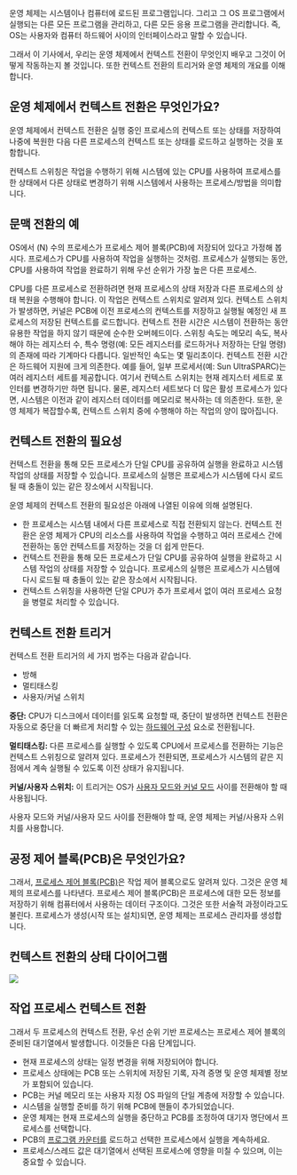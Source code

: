 운영 체제는 시스템이나 컴퓨터에 로드된 프로그램입니다. 그리고 그 OS 프로그램에서 실행되는 다른 모든 프로그램을 관리하고, 다른 모든 응용 프로그램을 관리합니다. 즉, OS는 사용자와 컴퓨터 하드웨어 사이의 인터페이스라고 말할 수 있습니다.

그래서 이 기사에서, 우리는 운영 체제에서 컨텍스트 전환이 무엇인지 배우고 그것이 어떻게 작동하는지 볼 것입니다. 또한 컨텍스트 전환의 트리거와 운영 체제의 개요를 이해합니다.

## 운영 체제에서 컨텍스트 전환은 무엇인가요?

운영 체제에서 컨텍스트 전환은 실행 중인 프로세스의 컨텍스트 또는 상태를 저장하여 나중에 복원한 다음 다른 프로세스의 컨텍스트 또는 상태를 로드하고 실행하는 것을 포함합니다.

컨텍스트 스위칭은 작업을 수행하기 위해 시스템에 있는 CPU를 사용하여 프로세스를 한 상태에서 다른 상태로 변경하기 위해 시스템에서 사용하는 프로세스/방법을 의미합니다.

## ****문맥 전환의 예****

OS에서 (N) 수의 프로세스가 프로세스 제어 블록(PCB)에 저장되어 있다고 가정해 봅시다. 프로세스가 CPU를 사용하여 작업을 실행하는 것처럼. 프로세스가 실행되는 동안, CPU를 사용하여 작업을 완료하기 위해 우선 순위가 가장 높은 다른 프로세스.

CPU를 다른 프로세스로 전환하려면 현재 프로세스의 상태 저장과 다른 프로세스의 상태 복원을 수행해야 합니다. 이 작업은 컨텍스트 스위치로 알려져 있다. 컨텍스트 스위치가 발생하면, 커널은 PCB에 이전 프로세스의 컨텍스트를 저장하고 실행될 예정인 새 프로세스의 저장된 컨텍스트를 로드합니다. 컨텍스트 전환 시간은 시스템이 전환하는 동안 유용한 작업을 하지 않기 때문에 순수한 오버헤드이다. 스위칭 속도는 메모리 속도, 복사해야 하는 레지스터 수, 특수 명령(예: 모든 레지스터를 로드하거나 저장하는 단일 명령)의 존재에 따라 기계마다 다릅니다. 일반적인 속도는 몇 밀리초이다. 컨텍스트 전환 시간은 하드웨어 지원에 크게 의존한다. 예를 들어, 일부 프로세서(예: Sun UltraSPARC)는 여러 레지스터 세트를 제공합니다. 여기서 컨텍스트 스위치는 현재 레지스터 세트로 포인터를 변경하기만 하면 됩니다. 물론, 레지스터 세트보다 더 많은 활성 프로세스가 있다면, 시스템은 이전과 같이 레지스터 데이터를 메모리로 복사하는 데 의존한다. 또한, 운영 체제가 복잡할수록, 컨텍스트 스위치 중에 수행해야 하는 작업의 양이 많아집니다.

## ****컨텍스트 전환의 필요성****

컨텍스트 전환을 통해 모든 프로세스가 단일 CPU를 공유하여 실행을 완료하고 시스템 작업의 상태를 저장할 수 있습니다. 프로세스의 실행은 프로세스가 시스템에 다시 로드될 때 충돌이 있는 같은 장소에서 시작됩니다.

운영 체제의 컨텍스트 전환의 필요성은 아래에 나열된 이유에 의해 설명된다.

- 한 프로세스는 시스템 내에서 다른 프로세스로 직접 전환되지 않는다. 컨텍스트 전환은 운영 체제가 CPU의 리소스를 사용하여 작업을 수행하고 여러 프로세스 간에 전환하는 동안 컨텍스트를 저장하는 것을 더 쉽게 만든다.
- 컨텍스트 전환을 통해 모든 프로세스가 단일 CPU를 공유하여 실행을 완료하고 시스템 작업의 상태를 저장할 수 있습니다. 프로세스의 실행은 프로세스가 시스템에 다시 로드될 때 충돌이 있는 같은 장소에서 시작됩니다.
- 컨텍스트 스위칭을 사용하면 단일 CPU가 추가 프로세서 없이 여러 프로세스 요청을 병렬로 처리할 수 있습니다.

## 컨텍스트 전환 트리거

컨텍스트 전환 트리거의 세 가지 범주는 다음과 같습니다.

- 방해
- 멀티태스킹
- 사용자/커널 스위치

****중단:**** CPU가 디스크에서 데이터를 읽도록 요청할 때, 중단이 발생하면 컨텍스트 전환은 자동으로 중단을 더 빠르게 처리할 수 있는 [하드웨어 구성](https://www.geeksforgeeks.org/computer-hardware/) 요소로 전환됩니다.

****멀티태스킹:**** 다른 프로세스를 실행할 수 있도록 CPU에서 프로세스를 전환하는 기능은 컨텍스트 스위칭으로 알려져 있다. 프로세스가 전환되면, 프로세스가 시스템의 같은 지점에서 계속 실행될 수 있도록 이전 상태가 유지됩니다.

****커널/사용자 스위치:**** 이 트리거는 OS가 [사용자 모드와 커널 모드](https://www.geeksforgeeks.org/difference-between-user-mode-and-kernel-mode/) 사이를 전환해야 할 때 사용됩니다.

사용자 모드와 커널/사용자 모드 사이를 전환해야 할 때, 운영 체제는 커널/사용자 스위치를 사용합니다.

## ****공정 제어 블록(PCB)은 무엇인가요?****

그래서, [프로세스 제어 블록(PCB)](https://www.geeksforgeeks.org/process-table-and-process-control-block-pcb/)은 작업 제어 블록으로도 알려져 있다. 그것은 운영 체제의 프로세스를 나타낸다. 프로세스 제어 블록(PCB)은 프로세스에 대한 모든 정보를 저장하기 위해 컴퓨터에서 사용하는 데이터 구조이다. 그것은 또한 서술적 과정이라고도 불린다. 프로세스가 생성(시작 또는 설치)되면, 운영 체제는 프로세스 관리자를 생성합니다.

## 컨텍스트 전환의 상태 다이어그램

![](Pasted%20image%2020240603204810.png)
## 작업 프로세스 컨텍스트 전환

그래서 두 프로세스의 컨텍스트 전환, 우선 순위 기반 프로세스는 프로세스 제어 블록의 준비된 대기열에서 발생합니다. 이것들은 다음 단계입니다.

- 현재 프로세스의 상태는 일정 변경을 위해 저장되어야 합니다.
- 프로세스 상태에는 PCB 또는 스위치에 저장된 기록, 자격 증명 및 운영 체제별 정보가 포함되어 있습니다.
- PCB는 커널 메모리 또는 사용자 지정 OS 파일의 단일 계층에 저장할 수 있습니다.
- 시스템을 실행할 준비를 하기 위해 PCB에 핸들이 추가되었습니다.
- 운영 체제는 현재 프로세스의 실행을 중단하고 PCB를 조정하여 대기자 명단에서 프로세스를 선택합니다.
- PCB의 [프로그램 카운터를](https://www.geeksforgeeks.org/what-is-program-counter/) 로드하고 선택한 프로세스에서 실행을 계속하세요.
- 프로세스/스레드 값은 대기열에서 선택된 프로세스에 영향을 미칠 수 있으며, 이는 중요할 수 있습니다.